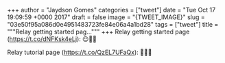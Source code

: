 
+++
author = "Jaydson Gomes"
categories = ["tweet"]
date = "Tue Oct 17 19:09:59 +0000 2017"
draft = false
image = "{TWEET_IMAGE}"
slug = "03e50f95a086d0e4951483723fe84e06a4a1bd28"
tags = ["tweet"]
title = """Relay getting started pag..."""
+++
Relay getting started page (https://t.co/dNFKsk4eLj): 😌🤗🤓

Relay tutorial page (https://t.co/QzEL7UFaQx): 🤔😢🤤
